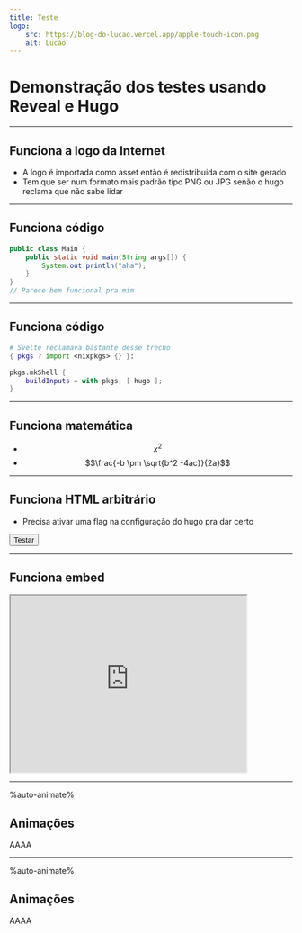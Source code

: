 ```yaml
---
title: Teste
logo:
    src: https://blog-do-lucao.vercel.app/apple-touch-icon.png
    alt: Lucão
---
```


# Demonstração dos testes usando Reveal e Hugo

---

## Funciona a logo da Internet
- A logo é importada como asset então é redistribuida com o site gerado
- Tem que ser num formato mais padrão tipo PNG ou JPG senão o hugo reclama que não sabe lidar

----

## Funciona código

```java
public class Main {
    public static void main(String args[]) {
        System.out.println("aha");
    }
}
// Parece bem funcional pra mim
```

---

## Funciona código

```nix
# Svelte reclamava bastante desse trecho
{ pkgs ? import <nixpkgs> {} }:

pkgs.mkShell {
    buildInputs = with pkgs; [ hugo ];
}
```

---

## Funciona matemática

- $$x^2$$
- $$\frac{-b \pm \sqrt{b^2 -4ac}}{2a}$$

---

## Funciona HTML arbitrário
- Precisa ativar uma flag na configuração do hugo pra dar certo

<button onclick="alert('vai dizer que não')">Testar</button>

---
## Funciona embed

<iframe width="420" height="315" allowfullscreen src="https://www.youtube.com/embed/dQw4w9WgXcQ?autoplay=1&mute=0">
</iframe>

---
%auto-animate%
## Animações

<p>AAAA</p>

---
%auto-animate%
## Animações

<p color="red">AAAA</p>

